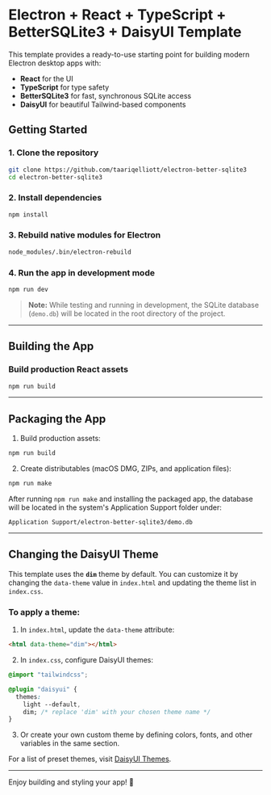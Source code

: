 # Electron + React + TypeScript + BetterSQLite3 + DaisyUI Template

This template provides a ready-to-use starting point for building modern Electron desktop apps with:

- **React** for the UI
- **TypeScript** for type safety
- **BetterSQLite3** for fast, synchronous SQLite access
- **DaisyUI** for beautiful Tailwind-based components

## Getting Started

### 1. Clone the repository

```bash
git clone https://github.com/taariqelliott/electron-better-sqlite3
cd electron-better-sqlite3
```

### 2. Install dependencies

```bash
npm install
```

### 3. Rebuild native modules for Electron

```bash
node_modules/.bin/electron-rebuild
```

### 4. Run the app in development mode

```bash
npm run dev
```

> **Note:** While testing and running in development, the SQLite database (`demo.db`) will be located in the root directory of the project.

---

## Building the App

### Build production React assets

```bash
npm run build
```

---

## Packaging the App

1. Build production assets:

```bash
npm run build
```

2. Create distributables (macOS DMG, ZIPs, and application files):

```bash
npm run make
```

After running `npm run make` and installing the packaged app, the database will be located in the system's Application Support folder under:

```
Application Support/electron-better-sqlite3/demo.db
```

---

## Changing the DaisyUI Theme

This template uses the **`dim`** theme by default. You can customize it by changing the `data-theme` value in `index.html` and updating the theme list in `index.css`.

### To apply a theme:

1. In `index.html`, update the `data-theme` attribute:

```html
<html data-theme="dim"></html>
```

2. In `index.css`, configure DaisyUI themes:

```css
@import "tailwindcss";

@plugin "daisyui" {
  themes:
    light --default,
    dim; /* replace 'dim' with your chosen theme name */
}
```

3. Or create your own custom theme by defining colors, fonts, and other variables in the same section.

For a list of preset themes, visit [DaisyUI Themes](https://daisyui.com/docs/themes/).

---

Enjoy building and styling your app! 🎨
